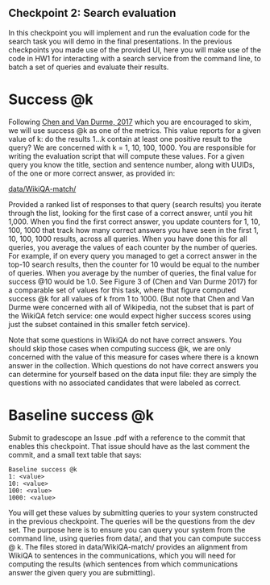 ## Checkpoint 2: Search evaluation

In this checkpoint you will implement and run the evaluation code for
the search task you will demo in the final presentations.  In the
previous checkpoints you made use of the provided UI, here you will
make use of the code in HW1 for interacting with a search service from
the command line, to batch a set of queries and evaluate their
results.

Success @k
==========

Following [Chen and Van Durme,
2017](http://www.aclweb.org/anthology/E/E17/E17-2114.pdf) which you
are encouraged to skim, we will use success @k as one of the metrics.
This value reports for a given value of k: do the results 1...k
contain at least one positive result to the query?  We are concerned
with k = 1, 10, 100, 1000.  You are responsible for writing the
evaluation script that will compute these values.  For a given query
you know the title, section and sentence number, along with UUIDs, of
the one or more correct answer, as provided in:

  [data/WikiQA-match/](data/WikiQA-match)

Provided a ranked list of responses to that query (search results) you
iterate through the list, looking for the first case of a correct
answer, until you hit 1,000.  When you find the first correct answer,
you update counters for 1, 10, 100, 1000 that track how many correct
answers you have seen in the first 1, 10, 100, 1000 results, across
all queries.  When you have done this for all queries, you average the
values of each counter by the number of queries.  For example, if on
every query you managed to get a correct answer in the top-10 search
results, then the counter for 10 would be equal to the number of
queries.  When you average by the number of queries, the final value
for success @10 would be 1.0.  See Figure 3 of (Chen and Van Durme
2017) for a comparable set of values for this task, where that figure
computed success @k for all values of k from 1 to 1000.  (But note
that Chen and Van Durme were concerned with all of Wikipedia, not the
subset that is part of the WikiQA fetch service: one would expect
higher success scores using just the subset contained in this smaller
fetch service).

Note that some questions in WikiQA do not have correct answers.  You
should skip those cases when computing success @k, we are only
concerned with the value of this measure for cases where there is a
known answer in the collection.  Which questions do not have correct
answers you can determine for yourself based on the data input file:
they are simply the questions with no associated candidates that were
labeled as correct.


Baseline success @k
===================

Submit to gradescope an Issue .pdf with a reference to the commit that
enables this checkpoint.  That issue should have as the last comment the commit, and a small text table that says:

```
Baseline success @k
1: <value>
10: <value>
100: <value>
1000: <value>
```

You will get these values by submitting queries to your system
constructed in the previous checkpoint.  The queries will be the
questions from the dev set.  The purpose here is to ensure you can
query your system from the command line, using queries from data/, and
that you can compute success @ k.  The files stored in
data/WikiQA-match/ provides an alignment from WikiQA to sentences in
the communications, which you will need for computing the results
(which sentences from which communications answer the given query you
are submitting).
